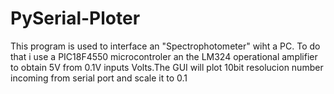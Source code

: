 # PySerial-Ploter
This program is used to interface an "Spectrophotometer" wiht a PC. To do that i use a PIC18F4550 microcontroler an the LM324 operational amplifier to obtain 5V from 0.1V inputs Volts.The GUI will plot 10bit resolucion number incoming from serial port and scale it to 0.1
